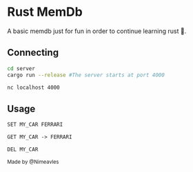 # Rust MemDb

A basic memdb just for fun in order to continue learning rust 🦀.

## Connecting

```bash
cd server
cargo run --release #The server starts at port 4000

nc localhost 4000
```

## Usage

```txt
SET MY_CAR FERRARI

GET MY_CAR -> FERRARI

DEL MY_CAR
```

<small>Made by @Nimeavles</small>
